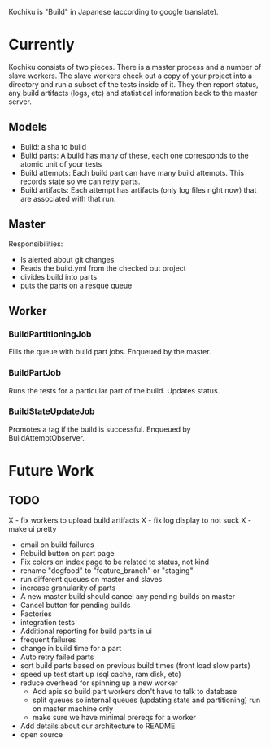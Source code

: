 Kochiku is "Build" in Japanese (according to google translate).

# Currently

Kochiku consists of two pieces. There is a master process and a number of slave workers. The slave workers check out a copy of your project into a directory and run a subset of the tests inside of it. They then report status, any build artifacts (logs, etc) and statistical information back to the master server.

## Models
 - Build: a sha to build
 - Build parts: A build has many of these, each one corresponds to the atomic unit of your tests
 - Build attempts: Each build part can have many build attempts. This records state so we can retry parts.
 - Build artifacts: Each attempt has artifacts (only log files right now) that are associated with that run.

## Master
Responsibilities:

 - Is alerted about git changes
 - Reads the build.yml from the checked out project
 - divides build into parts
 - puts the parts on a resque queue


## Worker
### BuildPartitioningJob
Fills the queue with build part jobs. Enqueued by the master.

### BuildPartJob
Runs the tests for a particular part of the build. Updates status.

### BuildStateUpdateJob
Promotes a tag if the build is successful. Enqueued by BuildAttemptObserver.


# Future Work
## TODO
X - fix workers to upload build artifacts
X - fix log display to not suck
X - make ui pretty
- email on build failures
- Rebuild button on part page
- Fix colors on index page to be related to status, not kind
- rename "dogfood" to "feature_branch" or "staging"
- run different queues on master and slaves
- increase granularity of parts
- A new master build should cancel any pending builds on master
- Cancel button for pending builds
- Factories
- integration tests
- Additional reporting for build parts in ui
 - frequent failures
 - change in build time for a part
- Auto retry failed parts
- sort build parts based on previous build times (front load slow parts)
- speed up test start up (sql cache, ram disk, etc)
- reduce overhead for spinning up a new worker
  - Add apis so build part workers don't have to talk to database
  - split queues so internal queues (updating state and partitioning) run on master machine only
  - make sure we have minimal prereqs for a worker
- Add details about our architecture to README
- open source